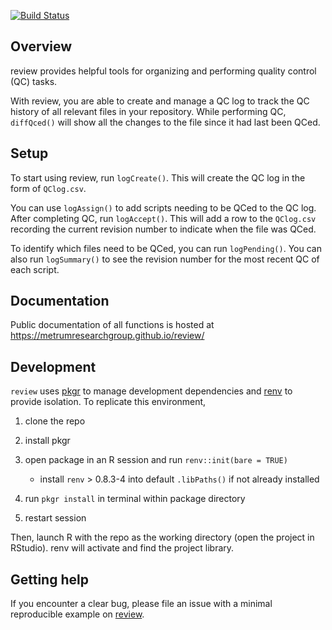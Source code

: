 
<!-- README.md is generated from README.Rmd. Please edit that file -->
<!-- badges: start -->

[![Build
Status](https://github.com/metrumresearchgroup/review/actions/workflows/main.yaml/badge.svg)](https://github.com/metrumresearchgroup/review/actions/workflows/main.yaml)
<!-- badges: end -->

## Overview

review provides helpful tools for organizing and performing quality
control (QC) tasks.

With review, you are able to create and manage a QC log to track the QC
history of all relevant files in your repository. While performing QC,
`diffQced()` will show all the changes to the file since it had last
been QCed.

## Setup

To start using review, run `logCreate()`. This will create the QC log in
the form of `QClog.csv`.

You can use `logAssign()` to add scripts needing to be QCed to the QC
log. After completing QC, run `logAccept()`. This will add a row to the
`QClog.csv` recording the current revision number to indicate when the
file was QCed.

To identify which files need to be QCed, you can run `logPending()`. You
can also run `logSummary()` to see the revision number for the most
recent QC of each script.

## Documentation

Public documentation of all functions is hosted at
<https://metrumresearchgroup.github.io/review/>

## Development

`review` uses [pkgr](https://github.com/metrumresearchgroup/pkgr) to
manage development dependencies and
[renv](https://rstudio.github.io/renv/) to provide isolation. To
replicate this environment,

1.  clone the repo

2.  install pkgr

3.  open package in an R session and run `renv::init(bare = TRUE)`

    -   install `renv` \> 0.8.3-4 into default `.libPaths()` if not
        already installed

4.  run `pkgr install` in terminal within package directory

5.  restart session

Then, launch R with the repo as the working directory (open the project
in RStudio). renv will activate and find the project library.

## Getting help

If you encounter a clear bug, please file an issue with a minimal
reproducible example on [review](https://github.com/review/issues).
